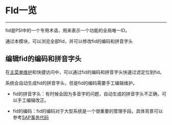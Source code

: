 # FId一览

---

fid是PSI中的一个专用术语，用来表示一个功能的全局唯一ID。

通过本模块，可以浏览全部fid，并可以修改fid的编码和拼音字头

## 编辑fid的编码和拼音字头

在[主菜单维护](08-01.md)和快捷访问中，可以通过fid的编码和拼音字头快速过滤定位到fid。

系统会自动生成fid的拼音字头，但是fid的编码需要手工编辑维护。

- fid的拼音字头：有时候会因为多音字的问题，自动生成的拼音字头不正确，可以手工编辑改正。

- fid的编码：fid的编码对于大型系统是一个很重要的管理手段。具体背景可以参考[SAP事务代码](https://zhidao.baidu.com/question/129860981.html)

